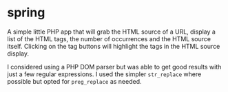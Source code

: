 # spring

A simple little PHP app that will grab the HTML source of a URL, display a list of the HTML tags, the number of occurrences and the HTML source itself. Clicking on the tag buttons will highlight the tags in the HTML source display.

I considered using a PHP DOM parser but was able to get good results with just a few regular expressions. I used the simpler `str_replace` where possible but opted for `preg_replace` as needed. 
